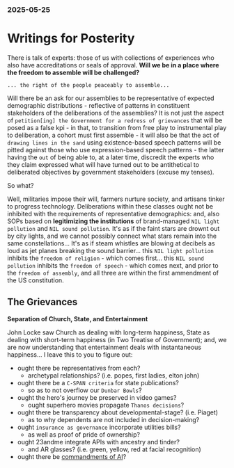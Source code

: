 ### 2025-05-25

# Writings for Posterity

There is talk of experts: those of us with collections of experiences who also have accreditations or seals of approval. **Will we be in a place where the freedom to assemble will be challenged?**

```
... the right of the people peaceably to assemble...
```

Will there be an ask for our assemblies to be representative of expected demographic distributions - reflective of patterns in constituent stakeholders of the deliberations of the assemblies? It is not just the aspect of `petition[ing] the Government for a redress of grievances` that will be posed as a false kpi - in that, to transition from free play to instrumental play to deliberation, a cohort must first assemble - it will also be that the act of `drawing lines in the sand` using existence-based speech patterns will be pitted against those who use expression-based speech patterns - the latter having the `out` of being able to, at a later time, discredit the experts who they claim expressed what will have turned out to be antithetical to deliberated objectives by government stakeholders (excuse my tenses).

So what?

Well, militaries impose their will, farmers nurture society, and artisans tinker to progress technology. Deliberations within these classes ought not be inhibited with the requirements of representative demographics: and, also SOPs based on **legitimizing the institutions** of brand-managed `NIL light pollution` and `NIL sound pollution`. It's as if the faint stars are drownt out by city lights, and we cannot possibly connect what stars remain into the same constellations... It's as if steam whistles are blowing at decibels as loud as jet planes breaking the sound barrier... this `NIL light pollution` inhibits the `freedom of religion` - which comes first... this `NIL sound pollution` inhibits the `freedom of speech` - which comes next, and prior to the `freedom of assembly`, and all three are within the first ammendment of the US constitution.

## The Grievances

**Separation of Church, State, and Entertainment**

John Locke saw Church as dealing with long-term happiness, State as dealing with short-term happiness (in Two Treatise of Government); and, we are now understanding that entertainment deals with instantaneous happiness... I leave this to you to figure out:

- ought there be representatives from each?
    * archetypal relationships? (i.e. popes, first ladies, elton john)
- ought there be a `C-SPAN criteria` for state publications?
    * so as to not overflow our `Dunbar Bowls`?
- ought the hero's journey be preserved in video games?
    * ought superhero movies propagate `Thanos decisions`?
- ought there be transparency about developmental-stage? (i.e. Piaget)
    * as to why dependents are not included in decision-making?
- ought `insurance as governance` incorporate utilities bills?
    * as well as proof of pride of ownership?
- ought 23andme integrate APIs with ancestry and tinder?
    * and AR glasses? (i.e. green, yellow, red at facial recognition)
- ought there be [commandments of AI](https://integralmass.atlassian.net/wiki/spaces/RS/pages/91389954/9+Commandments+of+AI)?